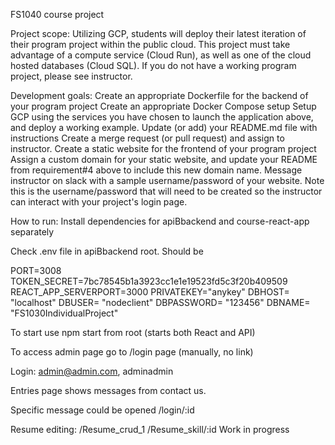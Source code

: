 FS1040 course project

Project scope:
Utilizing GCP, students will deploy their latest iteration of their program project within the public cloud. This project must take advantage of a compute service (Cloud Run), as well as one of the cloud hosted databases (Cloud SQL). If you do not have a working program project, please see instructor.

Development goals:
Create an appropriate Dockerfile for the backend of your program project
Create an appropriate Docker Compose setup 
Setup GCP using the services you have chosen to launch the application above, and deploy a working example.
Update (or add) your README.md file with instructions 
Create a merge request (or pull request) and assign to instructor.
Create a static website for the frontend of your program project
Assign a custom domain for your static website, and update your README from requirement#4 above to include this new domain name.
Message instructor on slack with a sample username/password of your website. Note this is the username/password that will need to be created so the instructor can interact with your project's login page.

How to run:
Install dependencies for apiBbackend and course-react-app separately



Check .env file in apiBbackend root.
Should be 

PORT=3008
TOKEN_SECRET=7bc78545b1a3923cc1e1e19523fd5c3f20b409509
REACT_APP_SERVERPORT=3000
PRIVATEKEY="anykey"
DBHOST= "localhost"
DBUSER= "nodeclient"
DBPASSWORD= "123456"
DBNAME= "FS1030IndividualProject"

To start use npm start from root (starts both React and API)

To access admin page go to /login page (manually, no link)

Login: admin@admin.com, adminadmin

Entries page shows messages from contact us. 

Specific message could be opened /login/:id

Resume editing:
/Resume_crud_1
/Resume_skill/:id
Work in progress


